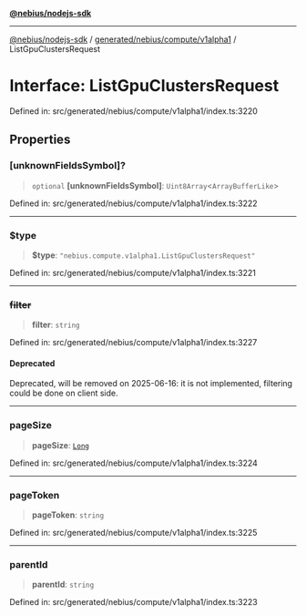 [**@nebius/nodejs-sdk**](../../../../../README.md)

---

[@nebius/nodejs-sdk](../../../../../README.md) / [generated/nebius/compute/v1alpha1](../README.md) / ListGpuClustersRequest

# Interface: ListGpuClustersRequest

Defined in: src/generated/nebius/compute/v1alpha1/index.ts:3220

## Properties

### \[unknownFieldsSymbol\]?

> `optional` **\[unknownFieldsSymbol\]**: `Uint8Array`\<`ArrayBufferLike`\>

Defined in: src/generated/nebius/compute/v1alpha1/index.ts:3222

---

### $type

> **$type**: `"nebius.compute.v1alpha1.ListGpuClustersRequest"`

Defined in: src/generated/nebius/compute/v1alpha1/index.ts:3221

---

### ~~filter~~

> **filter**: `string`

Defined in: src/generated/nebius/compute/v1alpha1/index.ts:3227

#### Deprecated

Deprecated, will be removed on 2025-06-16: it is not implemented, filtering could be done on client side.

---

### pageSize

> **pageSize**: [`Long`](../../../../../runtime/protos/core/classes/Long.md)

Defined in: src/generated/nebius/compute/v1alpha1/index.ts:3224

---

### pageToken

> **pageToken**: `string`

Defined in: src/generated/nebius/compute/v1alpha1/index.ts:3225

---

### parentId

> **parentId**: `string`

Defined in: src/generated/nebius/compute/v1alpha1/index.ts:3223

